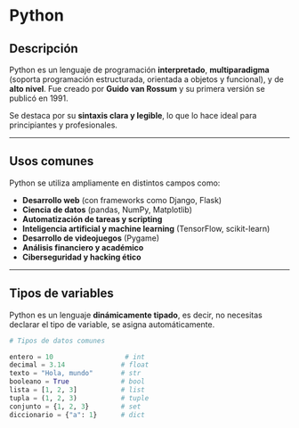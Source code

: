 # Python

## Descripción

Python es un lenguaje de programación **interpretado**, **multiparadigma** (soporta programación estructurada, orientada a objetos y funcional), y de **alto nivel**. Fue creado por **Guido van Rossum** y su primera versión se publicó en 1991.

Se destaca por su **sintaxis clara y legible**, lo que lo hace ideal para principiantes y profesionales.

---

## Usos comunes

Python se utiliza ampliamente en distintos campos como:

- **Desarrollo web** (con frameworks como Django, Flask)
- **Ciencia de datos** (pandas, NumPy, Matplotlib)
- **Automatización de tareas y scripting**
- **Inteligencia artificial y machine learning** (TensorFlow, scikit-learn)
- **Desarrollo de videojuegos** (Pygame)
- **Análisis financiero y académico**
- **Ciberseguridad y hacking ético**

---

## Tipos de variables

Python es un lenguaje **dinámicamente tipado**, es decir, no necesitas declarar el tipo de variable, se asigna automáticamente.

```python
# Tipos de datos comunes

entero = 10                  # int
decimal = 3.14              # float
texto = "Hola, mundo"       # str
booleano = True             # bool
lista = [1, 2, 3]           # list
tupla = (1, 2, 3)           # tuple
conjunto = {1, 2, 3}        # set
diccionario = {"a": 1}      # dict
